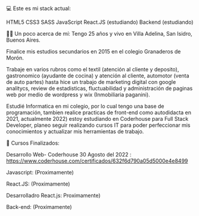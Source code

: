 💻 Este es mi stack actual:

HTML5
CSS3
SASS
JavaScript
React.JS (estudiando)
Backend (estudiando)

👨‍🦱 Un poco acerca de mí:
Tengo 25 años y vivo en Villa Adelina, San Isidro, Buenos Aires.

Finalice mis estudios secundarios en 2015 en el colegio Granaderos de Morón.

Trabaje en varios rubros como el textil (atención al cliente y deposito), gastronomico (ayudante de cocina) y atención al cliente, automotor (venta de auto partes) hasta hice un trabajo de marketing digital con google analitycs, review de estadisticas, fluctuabilidad y administración de paginas web por medio de wordpress y wix (Inmobiliaria paganini).

Estudié Informatica en mi colegio, por lo cual tengo una base de programación, tambien realice practicas de front-end como autodidacta en 2021, actualmente 2022) estoy estudiando en Coderhouse para Full Stack Developer, planeo seguir realizando cursos IT para poder perfeccionar mis conocimientos y actualizar mis herramientas de trabajo.

📃 Cursos Finalizados:

Desarrollo Web- Coderhouse 30 Agosto del 2022 : https://www.coderhouse.com/certificados/632f6d790a05d5000e4e8499

Javascript: (Proximamente)

React.JS: (Proximamente)

Desarrolladro React.js: Proximamente)

Back-end: (Proximamente)
